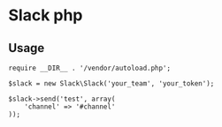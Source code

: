 # Slack php

## Usage

```
require __DIR__ . '/vendor/autoload.php';

$slack = new Slack\Slack('your_team', 'your_token');

$slack->send('test', array(
    'channel' => '#channel'
));
````
